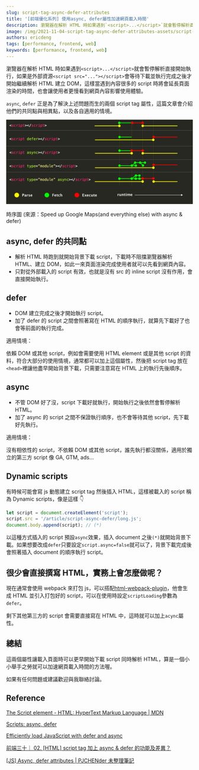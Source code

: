 ```yaml
---
slug: script-tag-async-defer-attributes
title: '[前端優化系列] 使用async, defer屬性加速網頁載入時間'
description: 瀏覽器在解析 HTML 時如果遇到`<script>...</script>`就會暫停解析直接開始執行，如果是外部資源`<script src="..."></script>`會等待下載並執行完成之後才開始繼續解析 HTML 建立 DOM，這樣當遇到內容很多的 script 時將會延長頁面渲染的時間，也會讓使用者更慢看到網頁內容影響使用體驗。`async`, `defer` 正是為了解決上述問題而生的兩個 script tag 屬性，這篇文章會介紹他們的共同點與相異點，以及各自適用的情境。
image: /img/2021-11-04-script-tag-async-defer-attributes-assets/script-async-defer.png
authors: ericdeng
tags: [performance, frontend, web]
keywords: [performance, frontend, web]
---
```


瀏覽器在解析 HTML 時如果遇到`<script>...</script>`就會暫停解析直接開始執行，如果是外部資源`<script src="..."></script>`會等待下載並執行完成之後才開始繼續解析 HTML 建立 DOM，這樣當遇到內容很多的 script 時將會延長頁面渲染的時間，也會讓使用者更慢看到網頁內容影響使用體驗。

`async`, `defer` 正是為了解決上述問題而生的兩個 script tag 屬性，這篇文章會介紹他們的共同點與相異點，以及各自適用的情境。

![script-async-defer.png](/img/2021-11-04-script-tag-async-defer-attributes-assets/script-async-defer.png)

<!--truncate-->

時序圖 (來源：Speed up Google Maps(and everything else) with async & defer)

## async, defer 的共同點

- 解析 HTML 時跑到就開始背景下載 script，下載時不阻擋瀏覽器解析 HTML、建立 DOM，如此一來頁面渲染完成使用者就可以先看到網頁內容。
- 只對從外部載入的 script 有效，也就是沒有 src 的 inline script 沒有作用，會直接開始執行。

## defer

- DOM 建立完成之後才開始執行 script。
- 加了 defer 的 script 之間會照著寫在 HTML 的順序執行，就算先下載好了也會等前面的執行完成。

適用情境：

依賴 DOM 或其他 script，例如會需要使用 HTML element 或是其他 script 的資料，符合大部分的使用情境，通常都可以加上這個屬性，然後把 script tag 放在`<head>`裡讓他盡早開始背景下載，只需要注意寫在 HTML 上的執行先後順序。

## async

- 不管 DOM 好了沒，script 下載好就執行，開始執行之後依然會暫停解析 HTML。
- 加了 async 的 script 之間不保證執行順序，也不會等待其他 script，先下載好先執行。

適用情境：

沒有相依性的 script，不依賴 DOM 或其他 script，誰先執行都沒關係，適用於獨立的第三方 script 像 GA, GTM, ads...

## Dynamic scripts

有時候可能會寫 js 動態建立 script tag 然後插入 HTML，這樣被載入的 script 稱為 Dynamic scripts，像是這樣 👇

```jsx
let script = document.createElement('script');
script.src = '/article/script-async-defer/long.js';
document.body.append(script); // (*)
```

以這種方式插入的 script 預設`async`效果，插入 document 之後`(*)`就開始背景下載。如果想要改成`defer`只要設定`script.async=false`就可以了，背景下載完成後會照著插入 document 的順序執行 script。

## 很少會直接撰寫 HTML，實務上會怎麼做呢？

現在通常會使用 webpack 來打包 js，可以搭配[html-webpack-plugin](https://github.com/jantimon/html-webpack-plugin#writing-your-own-templates)，他會生成 HTML 並引入打包好的 script，可以在使用時設定`scriptLoading`參數為`defer`。

剩下其他第三方的 script 會需要直接寫在 HTML 中，這時就可以加上`acync`屬性。

## 總結

這兩個屬性讓載入頁面時可以更早開始下載 script 同時解析 HTML，算是一個小小舉手之勞就可以加速網頁載入時間的方法喔。

如果有任何問題或建議歡迎與我聯絡討論。

## Reference

[The Script element - HTML: HyperText Markup Language | MDN](https://developer.mozilla.org/en-US/docs/Web/HTML/Element/script)

[Scripts: async, defer](https://javascript.info/script-async-defer)

[Efficiently load JavaScript with defer and async](https://flaviocopes.com/javascript-async-defer/)

[前端三十｜ 02. [HTML] script tag 加上 async & defer 的功能及差異？](https://medium.com/schaoss-blog/02-html-script-tag-%E5%8A%A0%E4%B8%8A-async-defer-%E7%9A%84%E5%8A%9F%E8%83%BD%E5%8F%8A%E5%B7%AE%E7%95%B0-8205fddbbafc)

[[JS] Async, defer attributes | PJCHENder 未整理筆記](https://pjchender.dev/javascript/js-async-defer/)
